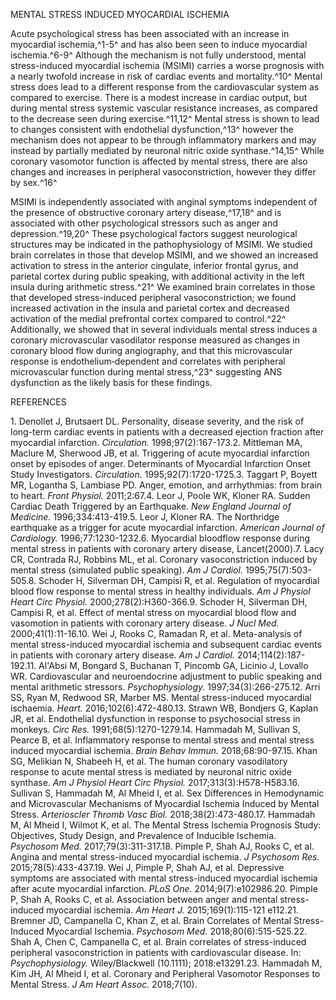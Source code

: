 MENTAL STRESS INDUCED MYOCARDIAL ISCHEMIA

Acute psychological stress has been associated with an increase in
myocardial ischemia,^1-5^ and has also been seen to induce myocardial
ischemia.^6-9^ Although the mechanism is not fully understood, mental
stress-induced myocardial ischemia (MSIMI) carries a worse prognosis
with a nearly twofold increase in risk of cardiac events and
mortality.^10^ Mental stress does lead to a different response from the
cardiovascular system as compared to exercise. There is a modest
increase in cardiac output, but during mental stress systemic vascular
resistance increases, as compared to the decrease seen during
exercise.^11,12^ Mental stress is shown to lead to changes consistent
with endothelial dysfunction,^13^ however the mechanism does not appear
to be through inflammatory markers and may instead by partially mediated
by neuronal nitric oxide synthase.^14,15^ While coronary vasomotor
function is affected by mental stress, there are also changes and
increases in peripheral vasoconstriction, however they differ by
sex.^16^

MSIMI is independently associated with anginal symptoms independent of
the presence of obstructive coronary artery disease,^17,18^ and is
associated with other psychological stressors such as anger and
depression.^19,20^ These psychological factors suggest neurological
structures may be indicated in the pathophysiology of MSIMI. We studied
brain correlates in those that develop MSIMI, and we showed an increased
activation to stress in the anterior cingulate, inferior frontal gyrus,
and parietal cortex during public speaking, with additional activity in
the left insula during arithmetic stress.^21^ We examined brain
correlates in those that developed stress-induced peripheral
vasoconstriction; we found increased activation in the insula and
parietal cortex and decreased activation of the medial prefrontal cortex
compared to control.^22^ Additionally, we showed that in several
individuals mental stress induces a coronary microvascular vasodilator
response measured as changes in coronary blood flow during angiography,
and that this microvascular response is endothelium‐dependent and
correlates with peripheral microvascular function during mental
stress,^23^ suggesting ANS dysfunction as the likely basis for these
findings.

REFERENCES

1\. Denollet J, Brutsaert DL. Personality, disease severity, and the risk
of long-term cardiac events in patients with a decreased ejection
fraction after myocardial infarction. *Circulation.*
1998;97(2):167-173.2. Mittleman MA, Maclure M, Sherwood JB, et al.
Triggering of acute myocardial infarction onset by episodes of anger.
Determinants of Myocardial Infarction Onset Study Investigators.
*Circulation.* 1995;92(7):1720-1725.3. Taggart P, Boyett MR, Logantha S,
Lambiase PD. Anger, emotion, and arrhythmias: from brain to heart.
*Front Physiol.* 2011;2:67.4. Leor J, Poole WK, Kloner RA. Sudden
Cardiac Death Triggered by an Earthquake. *New England Journal of
Medicine.* 1996;334:413-419.5. Leor J, Kloner RA. The Northridge
earthquake as a trigger for acute myocardial infarction. *American
Journal of Cardiology.* 1996;77:1230-1232.6. Myocardial bloodflow
response during mental stress in patients with coronary artery disease,
Lancet(2000).7. Lacy CR, Contrada RJ, Robbins ML, et al. Coronary
vasoconstriction induced by mental stress (simulated public speaking).
*Am J Cardiol.* 1995;75(7):503-505.8. Schoder H, Silverman DH, Campisi
R, et al. Regulation of myocardial blood flow response to mental stress
in healthy individuals. *Am J Physiol Heart Circ Physiol.*
2000;278(2):H360-366.9. Schoder H, Silverman DH, Campisi R, et al.
Effect of mental stress on myocardial blood flow and vasomotion in
patients with coronary artery disease. *J Nucl Med.*
2000;41(1):11-16.10. Wei J, Rooks C, Ramadan R, et al. Meta-analysis of
mental stress-induced myocardial ischemia and subsequent cardiac events
in patients with coronary artery disease. *Am J Cardiol.*
2014;114(2):187-192.11. Al\'Absi M, Bongard S, Buchanan T, Pincomb GA,
Licinio J, Lovallo WR. Cardiovascular and neuroendocrine adjustment to
public speaking and mental arithmetic stressors. *Psychophysiology.*
1997;34(3):266-275.12. Arri SS, Ryan M, Redwood SR, Marber MS. Mental
stress-induced myocardial ischaemia. *Heart.* 2016;102(6):472-480.13.
Strawn WB, Bondjers G, Kaplan JR, et al. Endothelial dysfunction in
response to psychosocial stress in monkeys. *Circ Res.*
1991;68(5):1270-1279.14. Hammadah M, Sullivan S, Pearce B, et al.
Inflammatory response to mental stress and mental stress induced
myocardial ischemia. *Brain Behav Immun.* 2018;68:90-97.15. Khan SG,
Melikian N, Shabeeh H, et al. The human coronary vasodilatory response
to acute mental stress is mediated by neuronal nitric oxide synthase.
*Am J Physiol Heart Circ Physiol.* 2017;313(3):H578-H583.16. Sullivan S,
Hammadah M, Al Mheid I, et al. Sex Differences in Hemodynamic and
Microvascular Mechanisms of Myocardial Ischemia Induced by Mental
Stress. *Arterioscler Thromb Vasc Biol.* 2018;38(2):473-480.17. Hammadah
M, Al Mheid I, Wilmot K, et al. The Mental Stress Ischemia Prognosis
Study: Objectives, Study Design, and Prevalence of Inducible Ischemia.
*Psychosom Med.* 2017;79(3):311-317.18. Pimple P, Shah AJ, Rooks C, et
al. Angina and mental stress-induced myocardial ischemia. *J Psychosom
Res.* 2015;78(5):433-437.19. Wei J, Pimple P, Shah AJ, et al. Depressive
symptoms are associated with mental stress-induced myocardial ischemia
after acute myocardial infarction. *PLoS One.* 2014;9(7):e102986.20.
Pimple P, Shah A, Rooks C, et al. Association between anger and mental
stress-induced myocardial ischemia. *Am Heart J.* 2015;169(1):115-121
e112.21. Bremner JD, Campanella C, Khan Z, et al. Brain Correlates of
Mental Stress-Induced Myocardial Ischemia. *Psychosom Med.*
2018;80(6):515-525.22. Shah A, Chen C, Campanella C, et al. Brain
correlates of stress-induced peripheral vasoconstriction in patients
with cardiovascular disease. In: *Psychophysiology.* Wiley/Blackwell
(10.1111); 2018:e13291.23. Hammadah M, Kim JH, Al Mheid I, et al.
Coronary and Peripheral Vasomotor Responses to Mental Stress. *J Am
Heart Assoc.* 2018;7(10).
